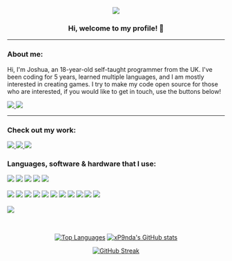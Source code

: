 <!-- > Image banner <-->
<div align="center">
  
  <img src="https://i.imgur.com/xcf0cta.png" draggable="false" />
  
</div>

<!-- > Welcome title & profile views counter <-->
<div align="center">
  
  <h3>Hi, welcome to my profile! 👋 </h3>
  
</div>

<hr />

<!-- > Contact section <-->
<div align="left">
  
  <h3>About me:</h3>

  <p>
    Hi, I'm Joshua, an 18-year-old self-taught programmer from the UK. I've been coding for 5 years, learned multiple languages, and I am mostly interested in creating games. I try to make my code open source for those who are interested, if you would like to get in touch, use the buttons below!
  </p>

  <!-- > Contact <-->
  <a href="https://discord.com/users/284049301443969024" target="_blank">
    <img src="https://img.shields.io/badge/xp9nda-txt?style=for-the-badge&logo=discord&logoColor=4eab59&label=discord&labelColor=ffffff&color=4eab59" />
  </a>

  <a href="mailto:xp9nda@outlook.com" target="_blank">
    <img src="https://img.shields.io/badge/xp9nda@outlook.com-txt?style=for-the-badge&logo=microsoftoutlook&logoColor=4eab59&label=e-mail&labelColor=ffffff&color=4eab59" />
  </a>
  
</div>

<hr />

<!-- > Projects section <-->
<div align="left">
  
  <h3>Check out my work:</h3>
  
  <a href="https://www.roblox.com/groups/9481702/pixl-games#!/about" target="_blank">
    <img src="https://img.shields.io/badge/view_my_roblox_group-txt?style=for-the-badge&logo=roblox&logoColor=36835f&label=roblox&labelColor=ffffff&color=36835f" />
  </a>

  <a href="https://joshua05.itch.io/" target="_blank">
    <img src="https://img.shields.io/badge/play_my_itch.io_games-txt?style=for-the-badge&logo=itch.io&logoColor=36835f&label=itch.io&labelColor=ffffff&color=36835f" />
  </a>

  <a href="https://modrinth.com/user/xP9nda" target="_blank">
    <img src="https://img.shields.io/badge/minecraft_mods_%26_plugins-txt?style=for-the-badge&logo=modrinth&logoColor=36835f&label=modrinth&labelColor=ffffff&color=36835f" />
  </a>
</div>

<!-- > Tools and languages section <-->
<div align="left">
  <h3>Languages, software & hardware that I use:</h3>

  <!-- > Languages <-->
  <img src="https://img.shields.io/badge/%20-txt?style=for-the-badge&logo=python&logoColor=226649&label=python&labelColor=ffffff&color=226649" />
  <img src="https://img.shields.io/badge/%20-txt?style=for-the-badge&logo=lua&logoColor=226649&label=lua&labelColor=ffffff&color=226649" />
  <img src="https://img.shields.io/badge/%20-txt?style=for-the-badge&logo=csharp&logoColor=226649&label=c%23&labelColor=ffffff&color=226649" />
  <img src="https://img.shields.io/badge/%20-txt?style=for-the-badge&logo=minecraft&logoColor=226649&label=java&labelColor=ffffff&color=226649" />
  <img src="https://img.shields.io/badge/%20-txt?style=for-the-badge&logo=html5&logoColor=226649&label=html&labelColor=ffffff&color=226649" />

  <br />
  <br />

  <!-- > Tools <-->
  <img src="https://img.shields.io/badge/%20-txt?style=for-the-badge&logo=visualstudiocode&logoColor=154e41&label=visual%20studio%20code&labelColor=ffffff&color=154e41" />
  <img src="https://img.shields.io/badge/%20-txt?style=for-the-badge&logo=intellijidea&logoColor=154e41&label=intellij%20idea&labelColor=ffffff&color=154e41" />
  <img src="https://img.shields.io/badge/%20-txt?style=for-the-badge&logo=pycharm&logoColor=154e41&label=pycharm&labelColor=ffffff&color=154e41" />
  <img src="https://img.shields.io/badge/%20-txt?style=for-the-badge&logo=git&logoColor=154e41&label=git%20%26%20github&labelColor=ffffff&color=154e41" />
  <img src="https://img.shields.io/badge/%20-txt?style=for-the-badge&logo=robloxstudio&logoColor=154e41&label=roblox%20studio&labelColor=ffffff&color=154e41" />
  <img src="https://img.shields.io/badge/%20-txt?style=for-the-badge&logo=unity&logoColor=154e41&label=unity&labelColor=ffffff&color=154e41" />
  <img src="https://img.shields.io/badge/%20-txt?style=for-the-badge&logo=unrealengine&logoColor=154e41&label=unreal%20engine%205&labelColor=ffffff&color=154e41" />
  <img src="https://img.shields.io/badge/%20-txt?style=for-the-badge&logo=aseprite&logoColor=154e41&label=aseprite&labelColor=ffffff&color=154e41" />
  <img src="https://img.shields.io/badge/%20-txt?style=for-the-badge&logo=adobe&logoColor=154e41&label=adobe%20substance%20painter&labelColor=ffffff&color=154e41" />
  <img src="https://img.shields.io/badge/%20-txt?style=for-the-badge&logo=blender&logoColor=154e41&label=blender&labelColor=ffffff&color=154e41" />
  <img src="https://img.shields.io/badge/%20-txt?style=for-the-badge&logo=miro&logoColor=154e41&label=miro&labelColor=ffffff&color=154e41" />

  <br />
  <br />

  <img src="https://img.shields.io/badge/%20-txt?style=for-the-badge&logo=wacom&logoColor=163b3b&label=wacom%20drawing%20tablet&labelColor=ffffff&color=163b3b" />
  
</div>

<br />
<br />

<!-- > Github stats section <-->
<div align="center">
  
  [![Top Languages](https://github-readme-stats-xp9nda.vercel.app/api/top-langs/?username=xp9nda&layout=donut&hide_border=true&title_color=ffffff&icon_color=4eab59&text_color=ffffff&bg_color=0d1117&show_icons=true&count_private=true)](https://github.com/anuraghazra/github-readme-stats)
  [![xP9nda's GitHub stats](https://github-readme-stats-xp9nda.vercel.app/api?username=xp9nda&hide_border=true&title_color=ffffff&icon_color=4eab59&text_color=ffffff&bg_color=0d1117&show_icons=true&count_private=true&ring_color=4eab59)](https://github.com/anuraghazra/github-readme-stats)

  [![GitHub Streak](https://streak-stats.demolab.com?user=xp9nda&hide_border=true&border_radius=0&background=0D1117&ring=FFFFFF&currStreakNum=4EAB59&fire=4EAB59&currStreakLabel=FFFFFF&sideNums=4EAB59&sideLabels=FFFFFF&dates=4EAB59&card_width=600)](https://git.io/streak-stats)

</div>
